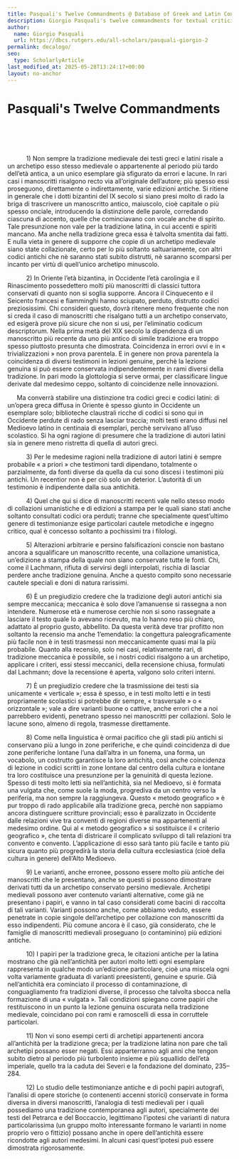 ```yaml
---
title: Pasquali's Twelve Commandments @ Database of Greek and Latin Conjectural Emendations Attested in MSS
description: Giorgio Pasquali's twelve commandments for textual criticism
author:
  name: Giorgio Pasquali
  url: https://dbcs.rutgers.edu/all-scholars/pasquali-giorgio-2
permalink: decalogo/
seo:
  type: ScholarlyArticle
last_modified_at: 2025-05-28T13:24:17+00:00
layout: no-anchor
---
```

# Pasquali's Twelve Commandments

&nbsp;  
&nbsp;  
&nbsp;  
&nbsp;  
&emsp;&emsp;&emsp;1) Non sempre la tradizione medievale dei testi greci e latini risale a un archetipo esso stesso medievale o appartenente al periodo più tardo dell’età antica, a un unico esemplare già sfigurato da errori e lacune. In rari casi i manoscritti risalgono recto via all’originale dell’autore; più spesso essi proseguono, direttamente o indirettamente, varie edizioni antiche. Si ritiene in generale che i dotti bizantini del IX secolo si siano presi molto di rado la briga di trascrivere un manoscritto antico, maiuscolo, cioè capitale o più spesso onciale, introducendo la distinzione delle parole, corredando ciascuna di accento, quelle che cominciavano con vocale anche di spirito. Tale presunzione non vale per la tradizione latina, in cui accenti e spiriti mancano. Ma anche nella tradizione greca essa è talvolta smentita dai fatti. E nulla vieta in genere di supporre che copie di un archetipo medievale siano state collazionate, certo per lo più soltanto saltuariamente, con altri codici antichi che nè saranno stati subito distrutti, nè saranno scomparsi per incanto per virtù di quell’unico archetipo minuscolo.
      
&emsp;&emsp;&emsp;2) In Oriente l’età bizantina, in Occidente l’età carolingia e il Rinascimento possedettero molti più manoscritti di classici tuttora conservati di quanto non si soglia supporre. Ancora il Cinquecento e il Seicento francesi e fiamminghi hanno sciupato, perduto, distrutto codici preziosissimi. Chi consideri questo, dovrà ritenere meno frequente che non si creda il caso di manoscritti che risalgano tutti a un archetipo conservato, ed esigerà prove più sicure che non si usi, per l’eliminatio codicum descriptorum. Nella prima metà del XIX secolo la dipendenza di un manoscritto più recente da uno più antico di simile tradizione era troppo spesso piuttosto presunta che dimostrata. Coincidenza in errori ovvi e in « trivializzazioni » non prova parentela. E in genere non prova parentela la coincidenza di diversi testimoni in lezioni genuine, perchè la lezione genuina si può essere conservata indipendentemente in rami diversi della tradizione. In pari modo la glottologia si serve ormai, per classificare lingue derivate dal medesimo ceppo, soltanto di coincidenze nelle innovazioni.

&emsp;&ensp;Ma converrà stabilire una distinzione tra codici greci e codici latini: di un’opera greca diffusa in Oriente è spesso giunto in Occidente un esemplare solo; biblioteche claustrali ricche di codici si sono qui in Occidente perdute di rado senza lasciar traccia; molti testi erano diffusi nel Medioevo latino in centinaia di esemplari, perchè servivano all’uso scolastico. Si ha ogni ragione di presumere che la tradizione di autori latini sia in genere meno ristretta di quella di autori greci.
      
&emsp;&emsp;&emsp;3) Per le medesime ragioni nella tradizione di autori latini è sempre probabile « a priori » che testimoni tardi dipendano, totalmente o parzialmente, da fonti diverse da quella da cui sono discesi i testimoni più antichi. Un recentior non è per ciò solo un deterior. L’autorità di un testimonio è indipendente dalla sua antichità.
      
&emsp;&emsp;&emsp;4) Quel che qui si dice di manoscritti recenti vale nello stesso modo di collazioni umanistiche e di edizioni a stampa per le quali siano stati anche soltanto consultati codici ora perduti; tranne che specialmente quest’ultimo genere di testimonianze esige particolari cautele metodiche e ingegno critico, qual è concesso soltanto a pochissimi tra i filologi.
      
&emsp;&emsp;&emsp;5) Alterazioni arbitrarie e persino falsificazioni conscie non bastano ancora a squalificare un manoscritto recente, una collazione umanistica, un’edizione a stampa della quale non siano conservate tutte le fonti. Chi, come il Lachmann, rifiuta di servirsi degli interpolati, rischia di lasciar perdere anche tradizione genuina. Anche a questo compito sono necessarie cautele speciali e doni di natura rarissimi.
      
&emsp;&emsp;&emsp;6) È un pregiudizio credere che la tradizione degli autori antichi sia sempre meccanica; meccanica è solo dove l’amanuense si rassegna a non intendere. Numerose età e numerose cerchie non si sono rassegnate a lasciare il testo quale lo avevano ricevuto, ma lo hanno reso più chiaro, adattato al proprio gusto, abbellito. Da questa verità deve trar profitto non soltanto la recensio ma anche 1’emendatio: la congettura paleograficamente più facile non è in testi trasmessi non meccanicamente quasi mai la più probabile. Quanto alla recensio, solo nei casi, relativamente rari, di tradizione meccanica è possibile, se i nostri codici risalgono a un archetipo, applicare i criteri, essi stessi meccanici, della recensione chiusa, formulati dal Lachmann; dove la recensione è aperta, valgono solo criteri interni.
      
&emsp;&emsp;&emsp;7) È un pregiudizio credere che la trasmissione dei testi sia unicamente « verticale »; essa è spesso, e in testi molto letti e in testi propriamente scolastici si potrebbe dir sempre, « trasversale » o « orizzontale »; vale a dire varianti buone o cattive, anche errori che a noi parrebbero evidenti, penetrano spesso nei manoscritti per collazioni. Solo le lacune sono, almeno di regola, trasmesse direttamente.
      
&emsp;&emsp;&emsp;8) Come nella linguistica è ormai pacifico che gli stadi più antichi si conservano più a lungo in zone periferiche, e che quindi coincidenza di due zone periferiche lontane l’una dall’altra in un fonema, una forma, un vocabolo, un costrutto garantisce la loro antichità, così anche coincidenza di lezione in codici scritti in zone lontane dal centro della cultura e lontane tra loro costituisce una presunzione per la genuinità di questa lezione. Spesso di testi molto letti sia nell’antichità, sia nel Medioevo, si è formata una vulgata che, come suole la moda, progrediva da un centro verso la periferia, ma non sempre la raggiungeva. Questo « metodo geografico » è pur troppo di rado applicabile alla tradizione greca, perchè non sappiamo ancora distinguere scritture provinciali; esso è paralizzato in Occidente dalle relazioni vive tra conventi di regioni diverse ma appartenenti al medesimo ordine. Qui al « metodo geografico » si sostituisce il « criterio geografico », che tenta di districare il complicato sviluppo di tali relazioni tra convento e convento. L’applicazione di esso sarà tanto più facile e tanto più sicura quanto più progredirà la storia della cultura ecclesiastica (cioè della cultura in genere) dell’Alto Medioevo.
      
&emsp;&emsp;&emsp;9) Le varianti, anche erronee, possono essere molto più antiche dei manoscritti che le presentano, anche se questi si possono dimostrare derivati tutti da un archetipo conservato persino medievale. Archetipi medievali possono aver contenuto varianti alternative, come già ne presentano i papiri, e vanno in tal caso considerati come bacini di raccolta di tali varianti. Varianti possono anche, come abbiamo veduto, essere penetrate in copie singole dell’archetipo per collazione con manoscritti da esso indipendenti. Più comune ancora è il caso, già considerato, che le famiglie di manoscritti medievali proseguano (o contaminino) più edizioni antiche.
      
&emsp;&emsp;&emsp;10) I papiri per la tradizione greca, le citazioni antiche per la latina mostrano che già nell’antichità per autori molto letti ogni esemplare rappresenta in qualche modo un’edizione particolare, cioè una miscela ogni volta variamente graduata di varianti preesistenti, genuine e spurie. Già nell’antichità era cominciato il processo di contaminazione, di conguagliamento fra tradizioni diverse, il processo che talvolta sbocca nella formazione di una « vulgata ». Tali condizioni spiegano come papiri che restituiscono in un punto la lezione genuina oscurata nella tradizione medievale, coincidano poi con rami e ramoscelli di essa in corruttele particolari.
      
&emsp;&emsp;&emsp;11) Non vi sono esempi certi di archetipi appartenenti ancora all’antichità per la tradizione greca; per la tradizione latina non pare che tali archetipi possano esser negati. Essi apparterranno agli anni che tengon subito dietro al periodo più turbolento insieme e più squallido dell’età imperiale, quello tra la caduta dei Severi e la fondazione del dominato, 235–284.
      
&emsp;&emsp;&emsp;12) Lo studio delle testimonianze antiche e di pochi papiri autografi, l’analisi di opere storiche (o contenenti accenni storici) conservate in forma diversa in diversi manoscritti, l’analogia di testi medievali per i quali possediamo una tradizione contemporanea agli autori, specialmente dei testi del Petrarca e del Boccaccio, legittimano l’ipotesi che varianti di natura particolarissima (un gruppo molto interessante formano le varianti in nome proprio vero o fittizio) possano anche in opere dell’antichità essere ricondotte agli autori medesimi. In alcuni casi quest’ipotesi può essere dimostrata rigorosamente.
